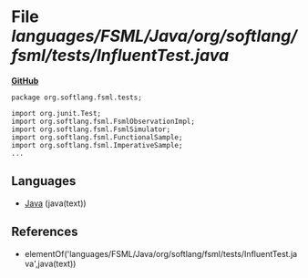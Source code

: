# File _languages/FSML/Java/org/softlang/fsml/tests/InfluentTest.java_
**[GitHub](https://github.com/softlang/yas/blob/master/languages/FSML/Java/org/softlang/fsml/tests/InfluentTest.java)**
```
package org.softlang.fsml.tests;

import org.junit.Test;
import org.softlang.fsml.FsmlObservationImpl;
import org.softlang.fsml.FsmlSimulator;
import org.softlang.fsml.FunctionalSample;
import org.softlang.fsml.ImperativeSample;
...
```

## Languages
* [Java](../languages/Java.md) (java(text))

## References
* elementOf('languages/FSML/Java/org/softlang/fsml/tests/InfluentTest.java',java(text))
